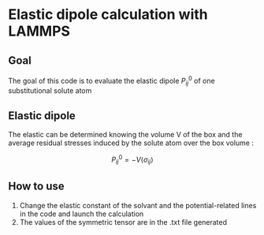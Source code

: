 # Elastic dipole calculation with LAMMPS

## Goal
The goal of this code is to evaluate the elastic dipole $P_{ij}^0$ of one substitutional solute atom

## Elastic dipole

The elastic can be determined knowing the volume V of the box and the average residual stresses induced by the solute atom over the box volume :

$$P_{ij}^0 = -V \langle \sigma_{ij}\rangle$$

## How to use

1. Change the elastic constant of the solvant and the potential-related lines in the code and launch the calculation
2. The values of the symmetric tensor are in the .txt file generated

